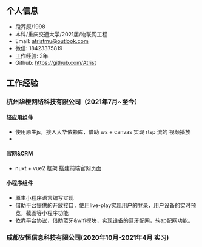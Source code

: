 ## 个人信息
- 段荠原/1998
- 本科/重庆交通大学/2021届/物联网工程
- Email: atristmu@outlook.com
- 微信: 18423375819
- 工作经验: 2年
- Github: https://github.com/Atrist
## 工作经验
### 杭州华橙网络科技有限公司（2021年7月~至今）
#### 轻应用组件
- 使用原生js，接入大华依赖库，借助 ws + canvas 实现 rtsp 流的 视频播放
-
#### 官网&CRM
- nuxt +  vue2 框架 搭建前端官网页面
#### 小程序组件
- 原生小程序语言编写实现
- 借助平台提供的开放接口，使用live-play实现用户的登录，用户设备的实时预览，截图等小程序功能
- 依靠平台协议，借助蓝牙&wifi模块，实现设备的蓝牙配网，软ap配网功能。
### 成都安恒信息科技有限公司(2020年10月-2021年4月 实习)
###